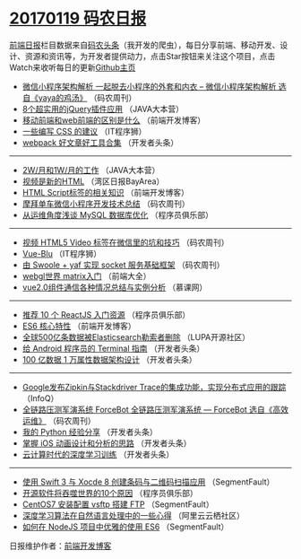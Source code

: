 # [20170119 码农日报](https://github.com/kujian/frontendDaily/blob/master/2017/01/19.md)

[前端日报](http://caibaojian.com/c/news)栏目数据来自[码农头条](http://hao.caibaojian.com/)（我开发的爬虫），每日分享前端、移动开发、设计、资源和资讯等，为开发者提供动力，点击Star按钮来关注这个项目，点击Watch来收听每日的更新[Github主页](https://github.com/kujian/frontendDaily)
* [微信小程序架构解析 一起脱去小程序的外套和内衣 &#8211; 微信小程序架构解析 选自《yaya的鸡汤》](http://hao.caibaojian.com/22601.html) （码农周刊）
* [8个超实用的jQuery插件应用](http://hao.caibaojian.com/22587.html) （JAVA大本营）
* [移动前端和web前端的区别是什么](http://hao.caibaojian.com/22630.html) （前端开发博客）
* [一些编写 CSS 的建议](http://hao.caibaojian.com/22627.html) （IT程序狮）
* [webpack 好文章好工具合集](http://hao.caibaojian.com/22594.html) （开发者头条）

***
* [2W/月和1W/月的工作](http://hao.caibaojian.com/22584.html) （JAVA大本营）
* [视频是新的HTML](http://hao.caibaojian.com/22561.html) （湾区日报BayArea）
* [HTML Script标签的相关知识](http://hao.caibaojian.com/22628.html) （前端开发博客）
* [摩拜单车微信小程序开发技术总结](http://hao.caibaojian.com/22604.html) （码农周刊）
* [从运维角度浅谈 MySQL 数据库优化](http://hao.caibaojian.com/22588.html) （程序员俱乐部）

***
* [视频 HTML5 Video 标签在微信里的坑和技巧](http://hao.caibaojian.com/22606.html) （码农周刊）
* [Vue-Blu](http://hao.caibaojian.com/22625.html) （IT程序狮）
* [由 Swoole + yaf 实现 socket 服务基础框架](http://hao.caibaojian.com/22603.html) （码农周刊）
* [webgl世界 matrix入门](http://hao.caibaojian.com/22570.html) （前端大全）
* [vue2.0组件通信各种情况总结与实例分析](http://hao.caibaojian.com/22551.html) （慕课网）

***
* [推荐 10 个 ReactJS 入门资源](http://hao.caibaojian.com/22590.html) （程序员俱乐部）
* [ES6 核心特性](http://hao.caibaojian.com/22629.html) （前端开发博客）
* [全球500亿条数据被Elasticsearch勒索者删除](http://hao.caibaojian.com/22575.html) （LUPA开源社区）
* [给 Android 程序员的 Terminal 指南](http://hao.caibaojian.com/22593.html) （开发者头条）
* [100 亿数据 1 万属性数据架构设计](http://hao.caibaojian.com/22596.html) （开发者头条）

***
* [Google发布Zipkin与Stackdriver Trace的集成功能，实现分布式应用的跟踪](http://hao.caibaojian.com/22547.html) （InfoQ）
* [全链路压测军演系统 ForceBot 全链路压测军演系统 — ForceBot 选自《高效运维》](http://hao.caibaojian.com/22605.html) （码农周刊）
* [我的 Python 经验分享](http://hao.caibaojian.com/22597.html) （开发者头条）
* [掌握 iOS 动画设计和分析的思路](http://hao.caibaojian.com/22598.html) （开发者头条）
* [云计算时代的深度学习训练](http://hao.caibaojian.com/22599.html) （开发者头条）

***
* [使用 Swift 3 与 Xocde 8 创建条码与二维码扫描应用](http://hao.caibaojian.com/22607.html) （SegmentFault）
* [开源软件将吞噬世界的10个原因](http://hao.caibaojian.com/22589.html) （程序员俱乐部）
* [CentOS7 安装配置 vsftp 搭建 FTP](http://hao.caibaojian.com/22608.html) （SegmentFault）
* [深度学习算法在自然语言处理中的一些心得](http://hao.caibaojian.com/22571.html) （阿里云云栖社区）
* [如何在 NodeJS 项目中优雅的使用 ES6](http://hao.caibaojian.com/22609.html) （SegmentFault）

日报维护作者：[前端开发博客](http://caibaojian.com/) 